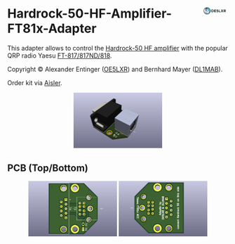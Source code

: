 <a href="https://oe5lxr.at/"><img align="right" src="https://github.com/oe5lxr/.github/raw/main/logo/oe5lxr-mountain-goat-horizontal.png" width="12%"></a>
Hardrock-50-HF-Amplifier-FT81x-Adapter
======================================
This adapter allows to control the [Hardrock-50 HF amplifier](https://www.hobbypcb.com/index.php/products/hf-radio/hardrock-50-hf-power-amp) with the popular QRP radio Yaesu [FT-817/817ND/818](https://oe5lxr.at/yaesu-ft-817nd-ultimate-guide/).

Copyright © Alexander Entinger ([OE5LXR](https://oe5lxr.at/)) and Bernhard Mayer ([DL1MAB](https://twitter.com/generation_make)).

Order kit via [Aisler](https://aisler.net/p/WRVRYMXA).

<p align="center">
  <a href="https://aisler.net/p/WRVRYMXA"><img src="https://github.com/oe5lxr/hw-Hardrock-50-HF-Amplifier-FT81x-Adapter/raw/main/docs/images/HF50_FT81x_adapter_rendering.png" width="40%"></a>
</p>

## PCB (Top/Bottom)
<p align="center">
  <a href="https://aisler.net/p/WRVRYMXA"><img src="https://github.com/oe5lxr/hw-Hardrock-50-HF-Amplifier-FT81x-Adapter/raw/main/docs/images/HF50_FT81x_adapter_top.png" width="40%"></a>
    <a href="https://aisler.net/p/WRVRYMXA"><img src="https://github.com/oe5lxr/hw-Hardrock-50-HF-Amplifier-FT81x-Adapter/raw/main/docs/images/HF50_FT81x_adapter_bot.png" width="40%"></a>
</p>
